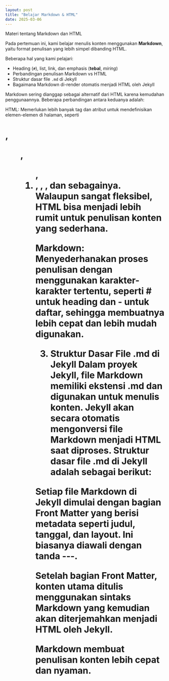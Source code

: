```yaml
---
layout: post
title: "Belajar Markdown & HTML"
date: 2025-03-06
---
```


Materi tentang Markdown dan HTML

Pada pertemuan ini, kami belajar menulis konten menggunakan **Markdown**, yaitu format penulisan yang lebih simpel dibanding HTML.

Beberapa hal yang kami pelajari:

- Heading (`#`), list, link, dan emphasis (**tebal**, _miring_)
- Perbandingan penulisan Markdown vs HTML
- Struktur dasar file `.md` di Jekyll
- Bagaimana Markdown di-render otomatis menjadi HTML oleh Jekyll

Markdown sering dianggap sebagai alternatif dari HTML karena kemudahan penggunaannya. Beberapa perbandingan antara keduanya adalah:

HTML: Memerlukan lebih banyak tag dan atribut untuk mendefinisikan elemen-elemen di halaman, seperti <h1>, <ul>, <ol>, <li>, <a>, <strong>, dan sebagainya. Walaupun sangat fleksibel, HTML bisa menjadi lebih rumit untuk penulisan konten yang sederhana.

Markdown: Menyederhanakan proses penulisan dengan menggunakan karakter-karakter tertentu, seperti # untuk heading dan - untuk daftar, sehingga membuatnya lebih cepat dan lebih mudah digunakan.

3. Struktur Dasar File .md di Jekyll
   Dalam proyek Jekyll, file Markdown memiliki ekstensi .md dan digunakan untuk menulis konten. Jekyll akan secara otomatis mengonversi file Markdown menjadi HTML saat diproses. Struktur dasar file .md di Jekyll adalah sebagai berikut:

Setiap file Markdown di Jekyll dimulai dengan bagian Front Matter yang berisi metadata seperti judul, tanggal, dan layout. Ini biasanya diawali dengan tanda ---.

Setelah bagian Front Matter, konten utama ditulis menggunakan sintaks Markdown yang kemudian akan diterjemahkan menjadi HTML oleh Jekyll.

Markdown membuat penulisan konten lebih cepat dan nyaman.
